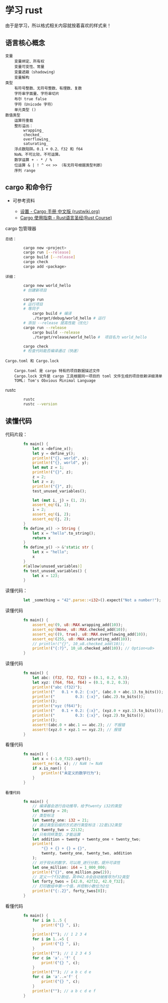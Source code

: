 # 学习 rust

由于是学习，所以格式相关内容就按着喜欢的样式来！

## 语言核心概念

    变量
        变量绑定、所有权
        变量可变性、常量
        变量遮蔽（shadowing）
        变量解构
    类型
        有符号整数、无符号整数、有理数、复数
        字符串字面量、字符串切片
        布尔 true false
        字符（Unicode 字符）
        单元类型 ()
    数值类型
        运算符重载
        整形溢出：
            wrapping_
            checked_
            overflowing_
            saturating_
        浮点数陷阱。0.1 + 0.2、f32 和 f64
        NaN。不可比较，不可运算。
        数学运算 + - * / %
        位运算 & | ! ^ << >> （有无符号根据类型判断）
        序列 range


## cargo 和命令行

- 可参考资料

    - [设置 - Cargo 手册 中文版 (rustwiki.org)]
    - [Cargo 使用指南 - Rust语言圣经(Rust Course)]

cargo 包管理器

    总结：
```sh
        cargo new <project>
        cargo run [--release]
        cargo build [--release]
        cargo check
        cargo add <package>
```

    详细：

```sh
        cargo new world_hello
        # 创建新项目

        cargo run
        # 运行项目
        # 等同于
            cargo build # 编译
            ./target/debug/world_hello # 运行
        # 添加 --release 提高性能（优化）
        cargo run --release
            cargo build --release
            ./target/release/world_hello #  项目名为 world_hello

        cargo check
        # 检查代码能否编译通过（快速）

```
    Cargo.toml 和 Cargo.lock

        Cargo.toml 是 cargo 特有的项目数据描述文件
        Cargo.lock 文件是 cargo 工具根据同一项目的 toml 文件生成的项目依赖详细清单
        TOML: Tom's Obvious Minimal Language

rustc

```sh
        rustc
        rustc --version
```

## 读懂代码

代码片段：

```rs
        fn main() {
            let x =define_x();
            let y = define_y();
            println!("{}, world", x);
            println!("{}, world", y);
            let mut z = 1;
            println!("{}", z);
            z = 2;
            let z = z;
            println!("{}", z);
            test_unused_variables();

            let (mut i, j) = (1, 2);
            assert_eq!(i, 1);
            i = 2;
            assert_eq!(i, 2);
            assert_eq!(j, 2);
        }
        fn define_x() -> String {
            let x = "hello".to_string();
            return x
        }
        fn define_y() -> &'static str {
            let x = "hello";
            x
        }
        #[allow(unused_variables)]
        fn test_unused_variables() {
            let x = 123;
        }
```

读懂代码：

```rs
        let _something = "42".parse::<i32>().expect("Not a number!");
```

读懂代码

```rs
        fn main() {
            assert_eq!(9, u8::MAX.wrapping_add(10));
            assert_eq!(None, u8::MAX.checked_add(10));
            assert_eq!((9, true), u8::MAX.overflowing_add(10));
            assert_eq!(255, u8::MAX.saturating_add(10));
            // println!("{}", 10_u8.checked_add(10));
            println!("{:?}", 10_u8.checked_add(10)); // Option<u8>
        }
```

读懂代码

```rs
        fn main() {
            let abc: (f32, f32, f32) = (0.1, 0.2, 0.3);
            let xyz: (f64, f64, f64) = (0.1, 0.2, 0.3);
            println!("abc (f32)");
            println!("   0.1 + 0.2: {:x}", (abc.0 + abc.1).to_bits());
            println!("         0.3: {:x}", (abc.2).to_bits());
            println!();
            println!("xyz (f64)");
            println!("   0.1 + 0.2: {:x}", (xyz.0 + xyz.1).to_bits());
            println!("         0.3: {:x}", (xyz.2).to_bits());
            println!();
            assert!(abc.0 + abc.1 == abc.2); // 不报错
            assert!(xyz.0 + xyz.1 == xyz.2); // 报错
        }
```

看懂代码

```rs
        fn main() {
            let x = (-1.0_f32).sqrt();
            assert_ne!(x, x); // NaN != NaN
            if x.is_nan() {
                println!("未定义的数学行为");
            }
        }
```

    看懂代码
```rs
        fn main() {
            // 编译器会进行自动推导，给予twenty i32的类型
            let twenty = 20;
            // 类型标注
            let twenty_one: i32 = 21;
            // 通过类型后缀的方式进行类型标注：22是i32类型
            let twenty_two = 22i32;
            // 只有同样类型，才能运算
            let addition = twenty + twenty_one + twenty_two;
            println!(
                "{} + {} + {} = {}",
                twenty, twenty_one, twenty_two, addition
            );
            // 对于较长的数字，可以用_进行分割，提升可读性
            let one_million: i64 = 1_000_000;
            println!("{}", one_million.pow(2));
            // 定义一个f32数组，其中42.0会自动被推导为f32类型
            let forty_twos = [42.0, 42f32, 42.0_f32];
            // 打印数组中第一个值，并控制小数位为2位
            println!("{:.2}", forty_twos[0]);
        }
```

看懂代码

```rs
        fn main() {
            for i in 1..5 {
                print!("{} ", i);
            }
            println!(""); // 1 2 3 4
            for i in 1..=5 {
                print!("{} ", i);
            }
            println!(""); // 1 2 3 4 5
            for c in 'a'..'f' {
                print!("{} ", c);
            }
            println!(""); // a b c d e
            for c in 'a'..='f' {
                print!("{} ", c);
            }
            println!(""); // a b c d e f
        }
```





[设置 - Cargo 手册 中文版 (rustwiki.org)]: https://rustwiki.org/zh-CN/cargo/reference/config.html
[Cargo 使用指南 - Rust语言圣经(Rust Course)]: https://course.rs/cargo/intro.html
